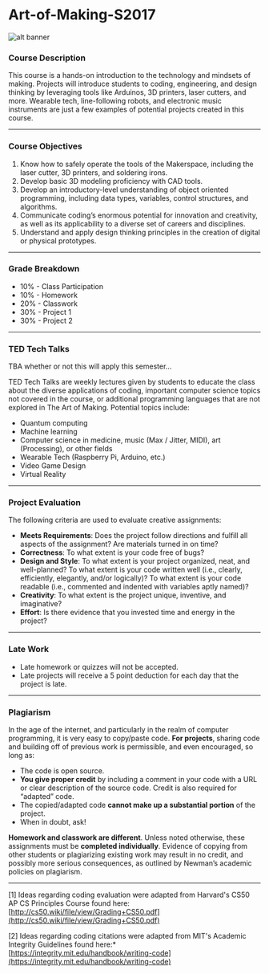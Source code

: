 # Art-of-Making-S2017

![alt banner](http://blog.jacobean.net/wp-content/uploads/2012/08/cropped-banner.jpg)

### Course Description
This course is a hands-on introduction to the technology and mindsets of making. Projects will introduce students to coding, engineering, and design thinking by leveraging tools like Arduinos, 3D printers, laser cutters, and more. Wearable tech, line-following robots, and electronic music instruments are just a few examples of potential projects created in this course.

***

### Course Objectives

1. Know how to safely operate the tools of the Makerspace, including the laser cutter, 3D printers, and soldering irons.
2. Develop basic 3D modeling proficiency with CAD tools.
3. Develop an introductory-level understanding of object oriented programming, including data types, variables, control structures, and algorithms.
4. Communicate coding’s enormous potential for innovation and creativity, as well as its applicability to a diverse set of careers and disciplines.
5. Understand and apply design thinking principles in the creation of digital or physical prototypes.

***

### Grade Breakdown

* 10% - Class Participation
* 10% - Homework
* 20% - Classwork
* 30% - Project 1
* 30% - Project 2

***

### TED Tech Talks
TBA whether or not this will apply this semester...

TED Tech Talks are weekly lectures given by students to educate the class about the diverse applications of coding, important computer science topics not covered in the course, or additional programming languages that are not explored in The Art of Making. Potential topics include:

* Quantum computing
* Machine learning
* Computer science in medicine, music (Max / Jitter, MIDI), art (Processing), or other fields
* Wearable Tech (Raspberry Pi, Arduino, etc.)
* Video Game Design
* Virtual Reality

***

### Project Evaluation
The following criteria are used to evaluate creative assignments:

* **Meets Requirements**: Does the project follow directions and fulfill all aspects of the assignment? Are materials turned in on time?
* **Correctness**: To what extent is your code free of bugs?
* **Design and Style**: To what extent is your project organized, neat, and well-planned? To what extent is your code written well (i.e., clearly, efficiently, elegantly, and/or logically)? To what extent is your code readable (i.e., commented and indented with variables aptly named)?
* **Creativity**: To what extent is the project unique, inventive, and imaginative?
* **Effort**: Is there evidence that you invested time and energy in the project?

***

### Late Work
* Late homework or quizzes will not be accepted.
* Late projects will receive a 5 point deduction for each day that the project is late.

***

### Plagiarism
In the age of the internet, and particularly in the realm of computer programming, it is very easy to copy/paste code. **For projects**, sharing code and building off of previous work is permissible, and even encouraged, so long as:
* The code is open source.
* **You give proper credit** by including a comment in your code with a URL or clear description of the source code. Credit is also required for “adapted” code.
* The copied/adapted code **cannot make up a substantial portion** of the project.
* When in doubt, ask!

**Homework and classwork are different**. Unless noted otherwise, these assignments must be **completed individually**. Evidence of copying from other students or plagiarizing existing work may result in no credit, and possibly more serious consequences, as outlined by Newman’s academic policies on plagiarism.

***

[1] Ideas regarding coding evaluation were adapted from Harvard's CS50 AP CS Principles Course found here: [http://cs50.wiki/file/view/Grading+CS50.pdf](http://cs50.wiki/file/view/Grading+CS50.pdf)

[2] Ideas regarding coding citations were adapted from MIT's Academic Integrity Guidelines found here:* [https://integrity.mit.edu/handbook/writing-code](https://integrity.mit.edu/handbook/writing-code)
